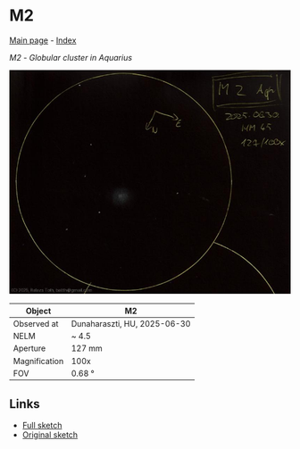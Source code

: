 # M2

[Main page](../index.md) - [Index](../pages/obj_index.md)

_M2_ - _Globular cluster in Aquarius_  

![M2](../img/m2-20250701.jpg)

Object | M2
-|-
Observed at | Dunaharaszti, HU, 2025-06-30
NELM | ~ 4.5
Aperture | 127 mm
Magnification | 100x
FOV | 0.68 °


## Links

- [Full sketch](../img/m2-ngc7009-20250701.jpg)
- [Original sketch](../scan/20250701_1.jpg)
